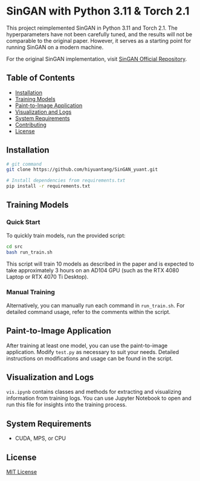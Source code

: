 # SinGAN with Python 3.11 & Torch 2.1

This project reimplemented SinGAN in Python 3.11 and Torch 2.1. The hyperparameters have not been carefully tuned, and the results will not be comparable to the original paper. However, it serves as a starting point for running SinGAN on a modern machine. 

For the original SinGAN implementation, visit [SinGAN Official Repository](https://github.com/tamarott/SinGAN).

## Table of Contents
- [Installation](#installation)
- [Training Models](#training-models)
- [Paint-to-Image Application](#paint-to-image-application)
- [Visualization and Logs](#visualization-and-logs)
- [System Requirements](#system-requirements)
- [Contributing](#contributing)
- [License](#license)

## Installation

```bash
# git command
git clone https://github.com/hiyuantang/SinGAN_yuant.git

# Install dependencies from requirements.txt
pip install -r requirements.txt
```

## Training Models

### Quick Start

To quickly train models, run the provided script:

```bash
cd src
bash run_train.sh
```

This script will train 10 models as described in the paper and is expected to take approximately 3 hours on an AD104 GPU (such as the RTX 4080 Laptop or RTX 4070 Ti Desktop).

### Manual Training

Alternatively, you can manually run each command in `run_train.sh`. For detailed command usage, refer to the comments within the script.

## Paint-to-Image Application

After training at least one model, you can use the paint-to-image application. Modify `test.py` as necessary to suit your needs. Detailed instructions on modifications and usage can be found in the script.

## Visualization and Logs

`vis.ipynb` contains classes and methods for extracting and visualizing information from training logs. You can use Jupyter Notebook to open and run this file for insights into the training process.

## System Requirements

- CUDA, MPS, or CPU

## License

[MIT License](https://github.com/hiyuantang/SinGAN_yuant/blob/main/LICENSE)
